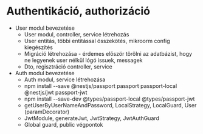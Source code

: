 # Authentikáció, authorizáció

- User modul bevezetése
  - User modul, controller, service létrehozás
  - User entitás, többi entitással összekötés, mikroorm config kiegészítés
  - Migráció létrehozása - érdemes először törölni az adatbázist, hogy ne legyenek user nélkül lógó issuek, messagek
  - Dto, regisztráció controller, service
- Auth modul bevezetése
  - Auth modul, service létrehozása
  - npm install --save @nestjs/passport passport passport-local @nestjs/jwt passport-jwt
  - npm install --save-dev @types/passport-local @types/passport-jwt
  - getUserByUserNameAndPassword, LocalStrategy, LocalGuard, User (paramDecorator)
  - JwtModule, generateJwt, JwtStrategy, JwtAuthGuard
  - Global guard, public végpontok
